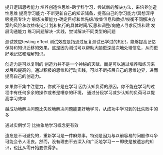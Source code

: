 
提升逻辑思考能力
培养创造性思维-跨学科学习，尝试新的解决方法，来培养创造性思维
提高学习能力-不断更新自己的知识储备，提高自己的学习能力/冥想深呼吸提高专注力
锻炼决策能力-确定目标和优先级/收集信息和数据/权衡不同解决方案的风险和收益/制定计划和执行的具体时间/反思和调整/向他人寻求反馈和建
发展沟通能力
练习问题解决 -实践，尝试解决不同类型的问题




测试效应testing effect
测试效应是指通过反复测试已学过的知识，能够提高记忆保持和知识迁移的效果。这是因为测试可以帮助大脑更深层次地处理信息，从而更好地记忆和理解知识。

创造力是可以复制的
创造力并不是一个神秘的天赋，而是可以通过培养和练习来发展和提高的。通过积极的思维和行动实践，可以不断拓展自己的思维边界，进而提高自己的创造力。

如果你不集中注意力，你就不是在学习
因为认知负荷的原因，你不能在学习的过程中有任何多余的操作或者是嘈杂的环境，
通过分段学习减少认知的负荷可以提高学习效率

越成功地解决问题比失败地解决问题能更好地学习，从成功中学习到的比失败中的多


通过实例学习 比抽象地学习概念更有效

遗忘是不可避免的，重新学习是一件麻烦事，特别是因为与以前容易的问题作斗争可能会令人沮丧。然而，没有理由不去深入和广泛地学习ーー即使是被遗忘的知识，也比从零开始要快得多。